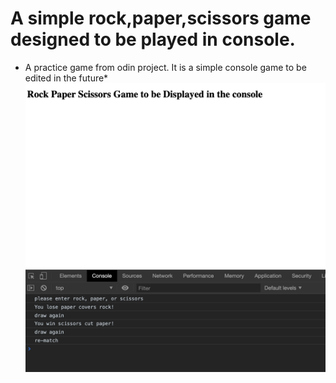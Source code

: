 # A simple rock,paper,scissors game designed to be played in console.
* A practice game from odin project. It is a simple console game to be edited in the future*
![image for readme](rock.png)